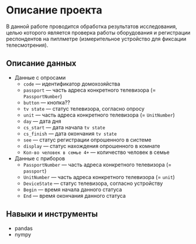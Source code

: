 # Описание проекта
В данной работе проводится обработка результатов исследования, целью которого является проверка работы оборудования и регистрации респондентов на пиплметре (измерительное устройство для фиксации телесмотрения).

## Описание данных
- Данные с опросами
  - `code` — идентификатор домохозяйства
  - `passport` — часть адреса конкретного телевизора (= `PassportNumber`)
  - `button` — кнопка??
  - `tv state` — статус телевизора, согласно опросу
  - `unit` — часть адреса конкретного телевизора (= `UnitNumber`)
  - `day` — дата дня
  - `cs_start` — дата начала `tv state`
  - `cs_finish` — дата окончания `tv state`
  - `see` — статус регистрации опрошенного в системе
  - `display` — статус нахождения опрошенного в комнате
  - `Кол-во человек в семье 4+` — количество человек в семье
- Данные с приборов
  - `PassportNumber` — часть адреса конкретного телевизора (= `passport`)
  - `UnitNumber` — часть адреса конкретного телевизора (= `unit`)
  - `DeviceState` — статус телевизора, согласно устройству
  - `Begin` — время начала данного статуса
  - `End` — время окончания данного статуса

## Навыки и инструменты
- pandas
- nympy
